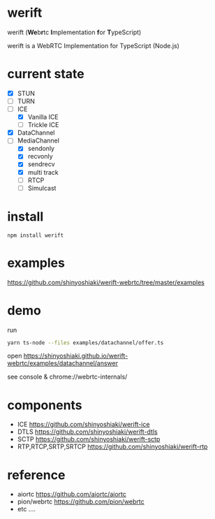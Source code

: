 # werift 

werift (**We**b**r**tc **I**mplementation **f**or **T**ypeScript)

werift is a WebRTC Implementation for TypeScript (Node.js)

# current state

- [x] STUN
- [ ] TURN
- [ ] ICE
  - [x] Vanilla ICE
  - [ ] Trickle ICE
- [x] DataChannel
- [ ] MediaChannel
  - [x] sendonly
  - [x] recvonly
  - [x] sendrecv
  - [x] multi track
  - [ ] RTCP
  - [ ] Simulcast

# install 

```npm install werift``` 

# examples 

https://github.com/shinyoshiaki/werift-webrtc/tree/master/examples 

# demo

run

```sh
yarn ts-node --files examples/datachannel/offer.ts
```

open
https://shinyoshiaki.github.io/werift-webrtc/examples/datachannel/answer

see console & chrome://webrtc-internals/

# components

- ICE  https://github.com/shinyoshiaki/werift-ice
- DTLS https://github.com/shinyoshiaki/werift-dtls
- SCTP https://github.com/shinyoshiaki/werift-sctp
- RTP,RTCP,SRTP,SRTCP https://github.com/shinyoshiaki/werift-rtp

# reference

- aiortc https://github.com/aiortc/aiortc 
- pion/webrtc https://github.com/pion/webrtc 
- etc ....
